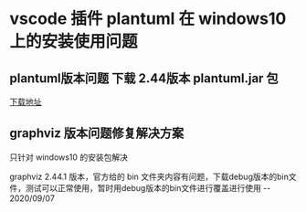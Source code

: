 # vscode 插件 plantuml 在 windows10 上的安装使用问题

## plantuml版本问题 下载 2.44版本 plantuml.jar 包

[下载地址](https://plantuml.com/download)

## graphviz 版本问题修复解决方案

只针对 windows10 的安装包解决

graphviz 2.44.1 版本，官方给的 bin 文件夹内容有问题，下载debug版本的bin文件，测试可以正常使用，暂时用debug版本的bin文件进行覆盖进行使用 -- 2020/09/07
